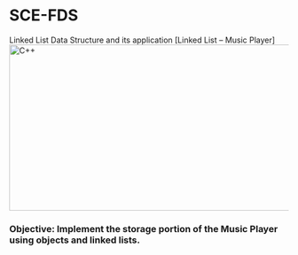 # SCE-FDS
Linked List Data Structure and its application [Linked List – Music Player]
<img src="https://prepinsta.com/wp-content/uploads/2020/06/Types-of-Linked-Lists.webp" alt="C++" width="550" height="300">

### Objective: Implement the storage portion of the Music Player using objects and linked lists.
